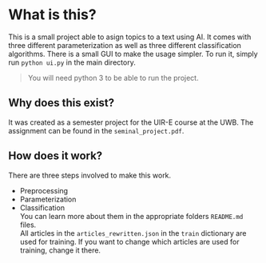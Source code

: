 # What is this?

This is a small project able to asign topics to a text using AI. It comes with three different parameterization as well as three different classification algorithms. There is a small GUI to make the usage simpler. To run it, simply run `python ui.py` in the main directory.
>You will need python 3 to be able to run the project.

## Why does this exist?
It was created as a semester project for the UIR-E course at the UWB. The assignment can be found in the `seminal_project.pdf`.

## How does it work?
There are three steps involved to make this work.
 - Preprocessing
 - Parameterization
 - Classification  
You can learn more about them in the appropriate folders `README.md` files.  
All articles in the `articles_rewritten.json` in the `train` dictionary are used for training. If you want to change which articles are used for training, change it there.